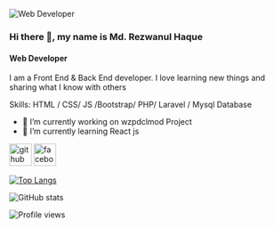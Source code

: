 ![Web Developer](https://scontent.fjsr8-1.fna.fbcdn.net/v/t39.30808-6/317882047_3242402812739753_7393955733770416201_n.jpg?_nc_cat=103&ccb=1-7&_nc_sid=e3f864&_nc_eui2=AeEIWT3A6WcJ9Ub5Nu6toTlj4Z9SEaJUrZzhn1IRolStnEsGdbWaELag88sHfTUH9ZfwnqItaqtmxE36Tatk4jus&_nc_ohc=aEc3SRNGCawAX8jO6v3&_nc_ht=scontent.fjsr8-1.fna&oh=00_AfBvzL6PDI91wXc6dHLVNJwKpa2gCFMXTSoEQBNKlCeY9A&oe=638F65D7)
### Hi there 👋, my name is Md. Rezwanul Haque
#### Web Developer

I am a Front End & Back End developer. I love learning new things and sharing what I know with others

Skills:  HTML / CSS/ JS /Bootstrap/ PHP/ Laravel / Mysql Database

- 🔭 I’m currently working on wzpdclmod Project 
- 🌱 I’m currently learning React js 


[<img src='https://cdn.jsdelivr.net/npm/simple-icons@3.0.1/icons/github.svg' alt='github' height='40'>](https://github.com/rezwanulwz)  [<img src='https://cdn.jsdelivr.net/npm/simple-icons@3.0.1/icons/facebook.svg' alt='facebook' height='40'>](https://www.facebook.com/https://www.facebook.com/profile.php?id=100009101975913)  

[![Top Langs](https://github-readme-stats.vercel.app/api/top-langs/?username=rezwanulwz)](https://github.com/anuraghazra/github-readme-stats)

![GitHub stats](https://github-readme-stats.vercel.app/api?username=rezwanulwz&show_icons=true&count_private=true)  

![Profile views](https://gpvc.arturio.dev/rezwanulwz)  
